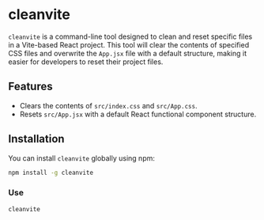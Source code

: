# cleanvite

`cleanvite` is a command-line tool designed to clean and reset specific files in a Vite-based React project. This tool will clear the contents of specified CSS files and overwrite the `App.jsx` file with a default structure, making it easier for developers to reset their project files.

## Features

- Clears the contents of `src/index.css` and `src/App.css`.
- Resets `src/App.jsx` with a default React functional component structure.

## Installation

You can install `cleanvite` globally using npm:

```bash
npm install -g cleanvite
```

### Use
```bash
cleanvite
```
